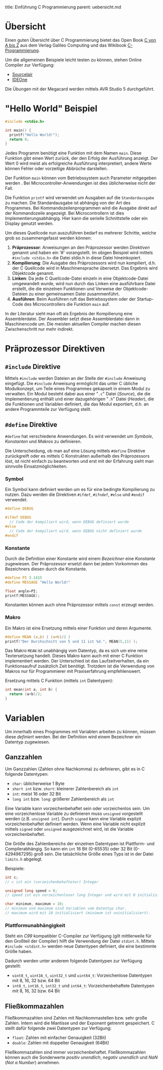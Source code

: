 title: Einführung C Programmierung
parent: uebersicht.md

# Übersicht
Einen guten Übersicht über C Programmierung bietet das Open Book [C von A bis Z](https://openbook.rheinwerk-verlag.de/c_von_a_bis_z/) aus dem Verlag Galileo Computing und das Wikibook [C-Programmierung](https://de.wikibooks.org/wiki/C-Programmierung).

Um die allgemeinen Beispiele leicht testen zu können, stehen Online Compiler zur Verfügung:

* [Sourcelair](https://ide.sourcelair.com/home)
* [IDEOne](https://www.ideone.com)

Die Übungen mit der Megacard werden mittels AVR Studio 5 durchgeführt.

# "Hello World" Beispiel

```c
#include <stdio.h>

int main() {
  printf("Hello World!");
  return 0;
}
```

Jedes Programm benötigt eine Funktion mit dem Namen `main`. Diese Funktion gibt einen Wert zurück, der den Erfolg der Ausführung anzeigt. Der Wert 0 wird meist als erfolgreiche Ausführung interpretiert, andere Werte können Fehler oder vorzeitige Abbrüche darstellen.

Der Funktion `main` können vom Betriebssystem auch Parameter mitgegeben werden . Bei Microcontroller-Anwendungen ist dies üblicherweise nicht der Fall.

Die Funktion `printf` wird verwendet um Ausgaben auf die `Standardausgabe` zu machen. Die Standardausgabe ist abhängig von der Art des Programmes. Bei Kommandozeilenprogrammen wird die Ausgabe direkt auf der Kommandozeile angezeigt. Bei Microcontrollern ist dies Implementierungsabhängig. Hier kann die serielle Schnittstelle oder ein Display genutzt werden.

Um dieses Quellcode nun auszuführen bedarf es mehrerer Schritte, welche grob so zusammengefasst werden können:

1. **Präprozessor**: Anweisungen an den Präprozessor werden *Direktiven* genannt und haben ein '#' vorangstellt. Im obigen Beispiel wird mittels `#include <stdio.h>` die Datei stdio.h in diese Datei hineinkopiert.
2. **Kompilierung**: Die Ausgabe des Präprozessors wird nun kompiliert, d.h. der C Quellcode wird in Maschinensprache übersetzt. Das Ergebnis wird Objektcode genannt.
3. **Linken**: Da jede C Quellcode-Datei einzeln in eine Objektcode-Datei umgewandelt wurde, wird nun durch das Linken eine ausführbare Datei erstellt, die die einzelnen Funktionen und Verweise der Objektcode-Dateien zu einer gemeinsamen Datei zusammenführt.
4. **Ausführen**: Beim Ausführen ruft das Betriebssystem oder der Startup-Code des Microcontrollers die Funktion `main` auf.

In der Literatur sieht man oft als Ergebnis der Kompilierung eine Assemblerdatei. Der Assembler setzt diese Assemblerdatei dann in Maschinencode um. Die meisten aktuellen Compiler machen diesen Zwischenschritt nur mehr indirekt.

# Präprozessor Direktiven
## `#include` Direktive
Mittels `#include` werden Dateien an der Stelle der `#include` Anweisung eingefügt. Die `#include` Anweisung ermöglicht das unter C übliche Modulkonzept, um Teile eines Programmes gekapselt in einem Modul zu verwalten. Ein Modul besteht dabei aus einer "`.c`" Datei (*Source*), die die Implementierung enthält und einer dazugehörigen "`.h`" Datei (*Header*), die die Funktionen und Variablen definiert, die das Modul exportiert, d.h. an andere Programmteile zur Verfügung stellt.

## `#define` Direktive
`#define` hat verschiedene Anwendungen. Es wird verwendet um *Symbole*, *Konstanten* und *Makros* zu definieren.

Die Unterscheidung, ob man auf eine Lösung mittels `#define` Direktive zurückgreift oder es mittels C Konstrukten außerhalb des Präprozessors löst, ist nicht einfach zu beantworten und erst mit der Erfahrung sieht man sinnvolle Einsatzmöglichkeiten.

### Symbol
Ein Symbol kann definiert werden um es für eine bedingte Kompilierung zu nutzen. Dazu werden die Direktiven `#ifdef`, `#ifndef`, `#else` und `#endif` verwendet.

```c
#define DEBUG

#ifdef DEBUG
  // Code der kompiliert wird, wenn DEBUG definiert wurde
#else
  // Code der kompiliert wird, wenn DEBUG nicht definiert wurde
#endif
```

### Konstante
Durch die Definition einer Konstante wird einem *Bezeichner* eine *Konstante* zugewiesen. Der Präprozessor ersetzt dann bei jedem Vorkommen des Bezeichners diesen durch die Konstante.

```c
#define PI 3.1415
#define MESSAGE "Hello World!"

float angle=PI;
printf(MESSAGE);
```

Konstanten können auch ohne Präprozessor mittels `const` erzeugt werden.

### Makro
Ein Makro ist eine Ersetzung mittels einer Funktion und deren Argumente.

```c
#define MEAN (a,b) ( (a+b)/2 )
printf("Der Durchschnitt von 5 und 11 ist %d.", MEAN(5,11) );
```

Das Makro `MEAN` ist unabhängig vom Datentyp, da es sich um eine reine Textersetzung handelt. Dieses Makro kann auch mit einer C Funktion implementiert werden. Der Unterschied ist das Laufzeitverhalten, da ein Funktionsaufruf zusätzlich Zeit benötigt. Trotzdem ist die Verwendung von Makros nur für Programmierer mit Praxiserfahrung empfehlenswert.

Ersetzung mittels C Funktion (mittels `int` Datentypen):

```c
int mean(int a, int b) {
  return (a+b)/2;
}
```

# Variablen
Um innerhalb eines Programmes mit Variablen arbeiten zu können, müssen diese *definiert* werden. Bei der Definition wird einem Bezeichner ein Datentyp zugewiesen.

## Ganzzahlen
Um Ganzzahlen (Zahlen ohne Nachkomma) zu definieren, gibt es in C folgende Datentypen:

* `char`: üblicherweise 1 Byte
* `short int` bzw. `short`: kleinerer Zahlenbereich als `int`
* `int`: meist 16 oder 32 Bit
* `long int` bzw. `long`: größerer Zahlenbereich als `int`

Eine Variable kann vorzeichenbehaftet sein oder vorzeichenlos sein. Um eine vorzeichenlose Variable zu definieren muss `unsigned` vorgestellt werden (z.B. `unsigned int`). Durch `signed` kann eine Variable explizit vorzeichenbehaftet definiert werden. Wenn eine Variable nicht explizit mittels `signed` oder `unsigned` ausgezeichnet wird, ist die Variable vorzeichenbehaftet.

Die Größe des Zahlenbereichs der einzelnen Datentypen ist Plattform- und Compilerabhängig. So kann ein `int` 16 Bit (0-65535) oder 32 Bit (0-4294967295) groß sein. Die tatsächliche Größe eines Typs ist in der Datei `limits.h` abgelegt.

Beispiele:

```c
int c;
// c ist ein (vorzeichenbehafteter) Integer

unsigned long speed = 0;
// speed ist ein vorzeichenloser long Integer und wird mit 0 initialisiert.

char minimum, maximum = 10;
// minimum und maximum sind Variablen vom Datentyp char.
// maximum wird mit 10 initialisiert (minimum ist uninitialisiert).
```

### Plattformunabhängigkeit
Steht ein *C99* kompatibler C-Compiler zur Verfügung (gilt mittlerweile für den Großteil der Compiler) hilft die Verwendung der Datei `stdint.h`. Mittels `#include <stdint.h>` werden neue Datentypen definiert, die eine bestimmte Größe haben.

Dadurch werden unter anderem folgende Datentypen zur Verfügung gestellt:

* `uint8_t`, `uint16_t`, `uint32_t` und `uint64_t`: Vorzeichenlose Datentypen mit 8, 16, 32 bzw. 64 Bit
* `int8_t`, `int16_t`, `int32_t` und `int64_t`: Vorzeichenbehaftete Datentypen mit 8, 16, 32 bzw. 64 Bit

## Fließkommazahlen
Fließkommazahlen sind Zahlen mit Nachkommastellen bzw. sehr große Zahlen. Intern wird die Mantisse und der Exponent getrennt gespeichert. C stellt dafür folgende zwei Datentypen zur Verfügung:

* `float`: Zahlen mit einfacher Genauigkeit (32Bit)
* `double`: Zahlen mit doppelter Genauigkeit (64Bit)

Fließkommazahlen sind immer vorzeichenbehaftet. Fließkommazahlen können auch die Sonderwerte *positiv unendlich*, *negativ unendlich* und *NaN* (*Not a Number*) annehmen.
